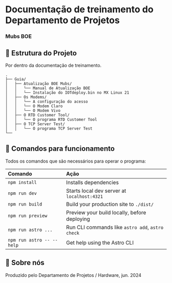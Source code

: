 # Documentação de treinamento do Departamento de Projetos
### Mubs BOE

 

## 🚀 Estrutura do Projeto

Por dentro da documentação de treinamento.
 

```
.
├── Guia/
│   ├── Atualização BOE Mubs/
│   │   └── Manual de Atualização BOE
│   │   └── Instalação do IOTdeploy.bin no MX Linux 21
│   ├── Os Modems/
│   │   └── A configuração do acesso
│   │   └── O Modem Claro
│   │   └── O Modem Vivo
│   ├── O RTD Customer Tool/
│   │   └── O programa RTD Customer Tool
│   ├── O TCP Server Test/
│   │   └── O programa TCP Server Test
└── 
```
## 🧞 Comandos para funcionamento

Todos os comandos que são necessários para operar o programa:
 
| Comando                   | Ação                                             |
| :------------------------ | :----------------------------------------------- |
| `npm install`             | Installs dependencies                            |
| `npm run dev`             | Starts local dev server at `localhost:4321`      |
| `npm run build`           | Build your production site to `./dist/`          |
| `npm run preview`         | Preview your build locally, before deploying     |
| `npm run astro ...`       | Run CLI commands like `astro add`, `astro check` |
| `npm run astro -- --help` | Get help using the Astro CLI                     |

## 👀 Sobre nós

Produzido pelo Departamento de Projetos / Hardware, jun. 2024
 
